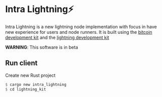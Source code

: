 # Intra Lightning⚡

Intra Lightning is a new lightning node implementation with focus in have new experience for users and node runners. It is built using the [bitcoin development kit](https://bitcoindevkit.org) and the [lightning development kit](https://lightningdevkit.org)

**WARNING**: This software is in beta

## Run client

Create new Rust project

```rust
$ cargo new intra_lightning
$ cd lightning_kit
